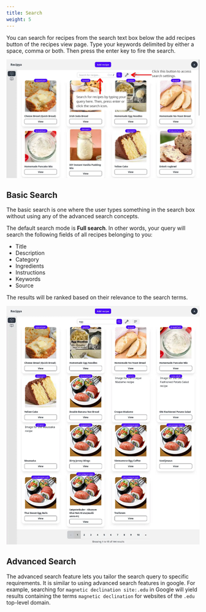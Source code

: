 ```yaml
---
title: Search
weight: 5
---
```


You can search for recipes from the search text box below the add recipes button of the recipes view page.
Type your keywords delimited by either a space, comma or both. Then press the enter key to fire the search.

![](images/recipes-search-view.webp)

## Basic Search

The basic search is one where the user types something in the search box without using any
of the advanced search concepts.

The default search mode is __Full search__. In other words, your query will search the following fields of all 
recipes belonging to you:
- Title
- Description
- Category
- Ingredients
- Instructions
- Keywords
- Source

The results will be ranked based on their relevance to the search terms.

![](images/recipes-search-query.webp)

## Advanced Search

The advanced search feature lets you tailor the search query to specific requirements. It is similar to using advanced
search features in google. For example, searching for `magnetic declination site:.edu` in Google will yield results 
containing the terms `magnetic declination` for websites of the `.edu` top-level domain.
